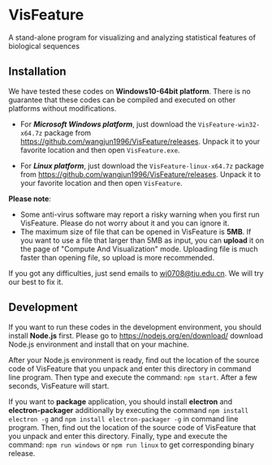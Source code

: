 # VisFeature
A stand-alone program for visualizing and analyzing statistical features of biological sequences

## Installation

We have tested these codes on **Windows10-64bit platform**. There is no guarantee that these codes can be compiled and executed on other platforms without modifications.

- For ***Microsoft Windows platform***, just download the `VisFeature-win32-x64.7z` package from https://github.com/wangjun1996/VisFeature/releases. Unpack it to your favorite location and then open `VisFeature.exe`.

- For ***Linux platform***, just download the `VisFeature-linux-x64.7z` package from https://github.com/wangjun1996/VisFeature/releases. Unpack it to your favorite location and then open `VisFeature`.

**Please note**: 

- Some anti-virus software may report a risky warning when you first run VisFeature. Please do not worry about it and you can ignore it.
- The maximum size of file that can be opened in VisFeature is **5MB**. If you want to use a file that larger than 5MB as input, you can **upload** it on the page of "Compute And Visualization" mode. Uploading file is much faster than opening file, so upload is more recommended.

If you got any difficulties, just send emails to wj0708@tju.edu.cn. We will try our best to fix it.

## Development
If you want to run these codes in the development environment, you should install **Node.js** first. Please go to https://nodejs.org/en/download/ download Node.js environment and install that on your machine.

After your Node.js environment is ready, find out the location of the source code of VisFeature that you unpack and enter this directory in command line program. Then type and execute the command: `npm start`. After a few seconds, VisFeature will start.

If you want to **package** application, you should install **electron** and **electron-packager** additionally by executing the command `npm install electron -g` and `npm install electron-packager -g`  in command line program. Then, find out the location of the source code of VisFeature that you unpack and enter this directory. Finally, type and execute the command: `npm run windows` or `npm run linux`  to get corresponding binary release.
